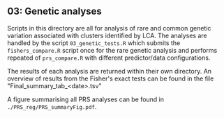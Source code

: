 ## 03: Genetic analyses

Scripts in this directory are all for analysis of rare and common genetic variation associated with clusters identified by LCA. The analyses are handled by the script `03_genetic_tests.R` which submits the `fishers_compare.R` script once for the rare genetic analysis and performs repeated of `prs_compare.R` with different predictor/data configurations.

The results of each analysis are returned within their own directory. An overview of results from the Fisher's exact tests can be found in the file "Final_summary_tab_\<date\>.tsv"

A figure summarising all PRS analyses can be found in `./PRS_reg/PRS_summaryFig.pdf`.
